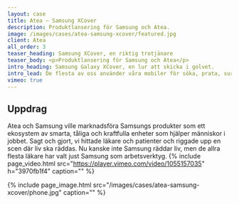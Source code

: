 ```yaml
---
layout: case
title: Atea – Samsung XCover
description: Produktlansering för Samsung och Atea. 
image: /images/cases/atea-samsung-xcover/featured.jpg
client: Atea
all_order: 3
teaser_heading: Samsung XCover, en riktig trotjänare
teaser_body: <p>Produktlansering för Samsung och Atea</p>
intro_heading: Samsung Galaxy XCover, en lur att skicka i golvet.
intro_lead: De flesta av oss använder våra mobiler för söka, prata, surfa. De som har en Samsung XCover7 räddar liv. 
vimeo: true
---
```


## Uppdrag

Atea och Samsung ville marknadsföra Samsungs produkter som ett ekosystem av smarta, tåliga och kraftfulla enheter som hjälper människor i jobbet. Sagt och gjort, vi hittade läkare och patienter och riggade upp en scen där liv ska räddas. Nu kanske inte Samsung räddar liv, men de allra flesta läkare har valt just Samsung som arbetsverktyg. 
{%
  include page_video.html
  src="https://player.vimeo.com/video/1055157035"
  h="3970fb1f4"
  caption=""
%}



{%
  include page_image.html
  src="/images/cases/atea-samsung-xcover/phone.jpg"
  caption=""
%}
